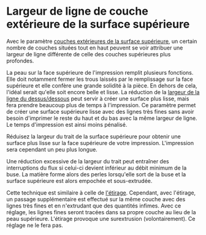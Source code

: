 Largeur de ligne de couche extérieure de la surface supérieure
====
Avec le paramètre [couches extérieures de la surface supérieure](../shell/roofing_layer_count.md), un certain nombre de couches situées tout en haut peuvent se voir attribuer une largeur de ligne différente de celle des couches supérieures plus profondes.

La peau sur la face supérieure de l'impression remplit plusieurs fonctions. Elle doit notamment fermer les trous laissés par le remplissage sur la face supérieure et elle confère une grande solidité à la pièce. En dehors de cela, l'idéal serait qu'elle soit encore belle et lisse. La réduction de la [largeur de la ligne du dessus/dessous](../resolution/skin_line_width.md) peut servir à créer une surface plus lisse, mais fera prendre beaucoup plus de temps à l'impression. Ce paramètre permet de créer une surface supérieure lisse avec des lignes très fines sans avoir besoin d'imprimer le reste du haut et du bas avec la même largeur de ligne. Le temps d'impression est ainsi moins pénalisé.

Réduisez la largeur du trait de la surface supérieure pour obtenir une surface plus lisse sur la face supérieure de votre impression. L'impression sera cependant un peu plus longue.

Une réduction excessive de la largeur du trait peut entraîner des interruptions du flux si celui-ci devient inférieur au débit minimum de la buse. La matière forme alors des perles lorsqu'elle sort de la buse et la surface supérieure est alors empochée et sous-extrudée.

Cette technique est similaire à celle de [l'étirage](../shell/ironing_enabled.md). Cependant, avec l'étirage, un passage supplémentaire est effectué sur la même couche avec des lignes très fines et en n'extrudant que des quantités infimes. Avec ce réglage, les lignes fines seront tracées dans sa propre couche au lieu de la peau supérieure. L'étirage provoque une surextrusion (volontairement). Ce réglage ne le fera pas.
